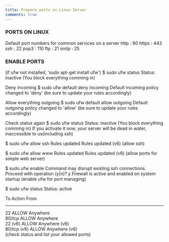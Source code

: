 ```yaml
---
title: Prepare ports on Linux Server
comments: true
---
```




### PORTS ON LINUX 

Default port numbers for common services on a server
http  : 80
https : 443
ssh   : 22
pop3  : 110
ftp   : 21
smtp  : 25


### ENABLE PORTS
(if ufw not installed, 'sudo apt-get install ufw')
$ sudo ufw status
Status: inactive 
(You block everything comming in)

Deny incoming
$ sudo ufw default deny incoming
Default incoming policy changed to 'deny'
(be sure to update your rules accordingly)

Allow everything outgoing
$ sudo ufw default allow outgoing
Default outgoing policy changed to 'allow'
(be sure to update your rules accordingly)

Check status again
$ sudo ufw status
Status: inactive
(You block everything comming in)
If you activate it now, your server will be dead in water, inaccessible to us(including ssh)

$ sudo ufw allow ssh
Rules updated
Rules updated (v6)
(allow ssh)

$ sudo ufw allow www
Rules updated
Rules updated (v6)
(allow ports for simple web server)

$ sudo ufw enable 
Command may disrupt existing ssh connections. Proceed with operation (y|n)? y
Firewall is active and enabled on system startup
(enable ufw for port managing) 

$ sudo ufw status
Status: active

To                         Action      From
--                         ------      ----
22                         ALLOW       Anywhere                  
80/tcp                     ALLOW       Anywhere                  
22 (v6)                    ALLOW       Anywhere (v6)             
80/tcp (v6)                ALLOW       Anywhere (v6)             
(check status and list your allowed ports)

